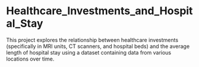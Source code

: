 # Healthcare_Investments_and_Hospital_Stay
This project explores the relationship between healthcare investments (specifically in MRI units, CT scanners, and hospital beds) and the average length of hospital stay using a dataset containing data from various locations over time.

